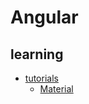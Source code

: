 
# Angular

## learning
- [tutorials](https://angular.dev/tutorials/learn-angular)
    - [Material](https://material.angular.io/guide/getting-started)
